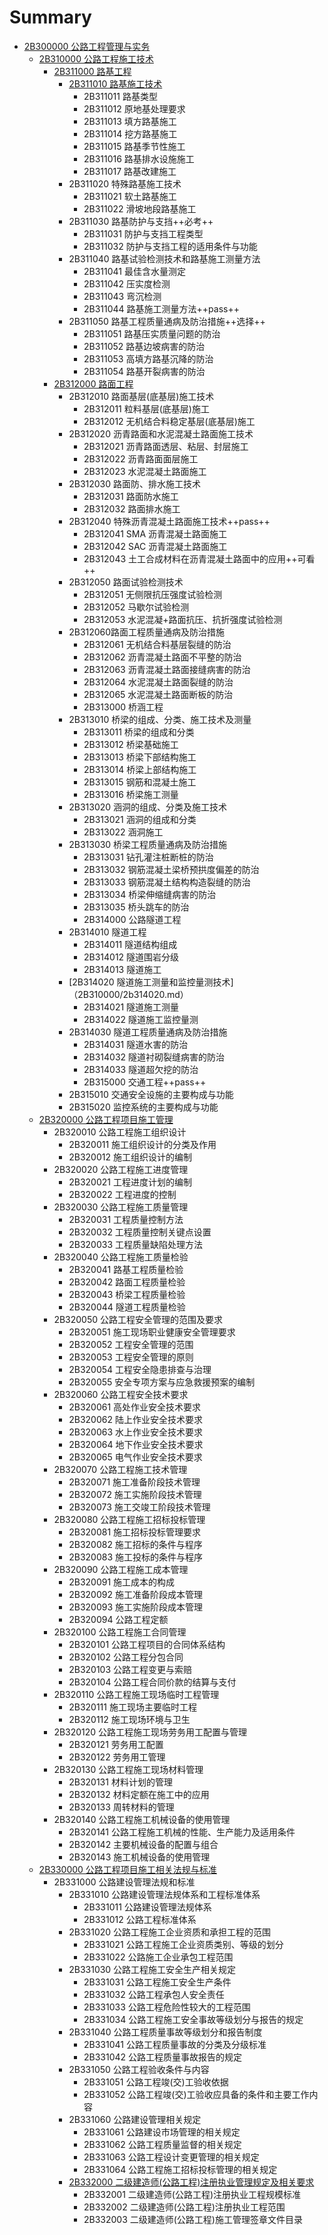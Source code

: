 # Summary

* [2B300000 公路工程管理与实务](README.md)
  * [2B310000 公路工程施工技术](2B310000/README.md)
    * [2B311000 路基工程](2B310000/2B311000.md)
      * [2B311010 路基施工技术](2B310000/2B311010.md)
        * 2B311011 路基类型
        * 2B311012 原地基处理要求
        * 2B311013 填方路基施工
        * 2B311014 挖方路基施工
        * 2B311015 路基季节性施工
        * 2B311016 路基排水设施施工
        * 2B311017 路基改建施工
      * 2B311020 特殊路基施工技术
        * 2B311021 软土路基施工
        * 2B311022 滑坡地段路基施工
      * 2B311030 路基防护与支挡++必考++
        * 2B311031 防护与支挡工程类型
        * 2B311032 防护与支挡工程的适用条件与功能
      * 2B311040 路基试验检测技术和路基施工测量方法
        * 2B311041 最佳含水量测定
        * 2B311042 压实度检测
        * 2B311043 弯沉检测
        * 2B311044 路基施工测量方法++pass++
      * 2B311050 路基工程质量通病及防治措施++选择++
        * 2B311051 路基压实质量问题的防治
        * 2B311052 路基边坡病害的防治
        * 2B311053 高填方路基沉降的防治
        * 2B311054 路基开裂病害的防治
    * [2B312000 路面工程](2B310000/)
      * 2B312010 路面基层\(底基层\)施工技术
        * 2B312011 粒料基层\(底基层\)施工
        * 2B312012 无机结合料稳定基层\(底基层\)施工
      * 2B312020 沥青路面和水泥混凝土路面施工技术
        * 2B312021 沥青路面透层、粘层、封层施工
        * 2B312022 沥青路面面层施工
        * 2B312023 水泥混凝土路面施工
      * 2B312030 路面防、排水施工技术
        * 2B312031 路面防水施工
        * 2B312032 路面排水施工
      * 2B312040 特殊沥青混凝土路面施工技术++pass++
        * 2B312041 SMA 沥青混凝土路面施工
        * 2B312042 SAC 沥青混凝土路面施工
        * 2B312043 土工合成材料在沥青混凝土路面中的应用++可看++
      * 2B312050 路面试验检测技术
        * 2B312051 无侧限抗压强度试验检测
        * 2B312052 马歇尔试验检测
        * 2B312053 水泥混凝+路面抗压、抗折强度试验检测
      * 2B312060路面工程质量通病及防治措施
        * 2B312061 无机结合料基层裂缝的防治
        * 2B312062 沥青混凝土路面不平整的防治
        * 2B312063 沥青混凝土路面接缝病害的防治
        * 2B312064 水泥混凝土路面裂缝的防治
        * 2B312065 水泥混凝土路面断板的防治
        * 2B313000 桥涵工程
      * 2B313010 桥梁的组成、分类、施工技术及测量
        * 2B313011 桥梁的组成和分类
        * 2B313012 桥梁基础施工
        * 2B313013 桥梁下部结构施工
        * 2B313014 桥梁上部结构施工
        * 2B313015 钢筋和混凝土施工
        * 2B313016 桥梁施工测量
      * 2B313020 涵洞的组成、分类及施工技术
        * 2B313021 涵洞的组成和分类
        * 2B313022 涵洞施工
      * 2B313030 桥梁工程质量通病及防治措施
        * 2B313031 钻孔灌注桩断桩的防治
        * 2B313032 钢筋混凝土梁桥预拱度偏差的防治
        * 2B313033 钢筋混凝土结构构造裂缝的防治
        * 2B313034 桥梁伸缩缝病害的防治
        * 2B313035 桥头跳车的防治
        * 2B314000 公路隧道工程
      * 2B314010 隧道工程
        * 2B314011 隧道结构组成
        * 2B314012 隧道围岩分级
        * 2B314013 隧道施工
      * \[2B314020 隧道施工测量和监控量测技术\]（2B310000/2b314020.md）
        * 2B314021 隧道施工测量
        * 2B314022 隧道施工监控量测
      * 2B314030 隧道工程质量通病及防治措施
        * 2B314031 隧道水害的防治
        * 2B314032 隧道衬砌裂缝病害的防治
        * 2B314033 隧道超欠挖的防治
        * 2B315000 交通工程++pass++
      * 2B315010 交通安全设施的主要构成与功能
      * 2B315020 监控系统的主要构成与功能
  * [2B320000 公路工程项目施工管理](2B320000/README.md)
    * 2B320010 公路工程施工组织设计
      * 2B320011 施工组织设计的分类及作用
      * 2B320012 施工组织设计的编制
    * 2B320020 公路工程施工进度管理
      * 2B320021 工程进度计划的编制
      * 2B320022 工程进度的控制
    * 2B320030 公路工程施工质量管理
      * 2B320031 工程质量控制方法
      * 2B320032 工程质量控制关键点设置
      * 2B320033 工程质量缺陷处理方法
    * 2B320040 公路工程施工质量检验
      * 2B320041 路基工程质量检验
      * 2B320042 路面工程质量检验
      * 2B320043 桥梁工程质量检验
      * 2B320044 隧道工程质量检验
    * 2B320050 公路工程安全管理的范围及要求
      * 2B320051 施工现场职业健康安全管理要求
      * 2B320052 工程安全管理的范围
      * 2B320053 工程安全管理的原则
      * 2B320054 工程安全隐患排查与治理
      * 2B320055 安全专项方案与应急救援预案的编制
    * 2B320060 公路工程安全技术要求
      * 2B320061 高处作业安全技术要求
      * 2B320062 陆上作业安全技术要求
      * 2B320063 水上作业安全技术要求
      * 2B320064 地下作业安全技术要求
      * 2B320065 电气作业安全技术要求
    * 2B320070 公路工程施工技术管理
      * 2B320071 施工准备阶段技术管理
      * 2B320072 施工实施阶段技术管理
      * 2B320073 施工交竣工阶段技术管理
    * 2B320080 公路工程施工招标投标管理
      * 2B320081 施工招标投标管理要求
      * 2B320082 施工招标的条件与程序
      * 2B320083 施工投标的条件与程序
    * 2B320090 公路工程施工成本管理
      * 2B320091 施工成本的构成
      * 2B320092 施工准备阶段成本管理
      * 2B320093 施工实施阶段成本管理
      * 2B320094 公路工程定额
    * 2B320100 公路工程施工合同管理
      * 2B320101 公路工程项目的合同体系结构
      * 2B320102 公路工程分包合同
      * 2B320103 公路工程变更与索赔
      * 2B320104 公路工程合同价款的结算与支付
    * 2B320110 公路工程施工现场临时工程管理
      * 2B320111 施工现场主要临时工程
      * 2B320112 施工现场环境与卫生
    * 2B320120 公路工程施工现场劳务用工配置与管理
      * 2B320121 劳务用工配置
      * 2B320122 劳务用工管理
    * 2B320130 公路工程施工现场材料管理
      * 2B320131 材料计划的管理
      * 2B320132 材料定额在施工中的应用
      * 2B320133 周转材料的管理
    * 2B320140 公路工程施工机械设备的使用管理
      * 2B320141 公路工程施工机械的性能、生产能力及适用条件
      * 2B320142 主要机械设备的配置与组合
      * 2B320143 施工机械设备的使用管理
  * [2B330000 公路工程项目施工相关法规与标准](2B330000/README.md)
    * 2B331000 公路建设管理法规和标准
      * 2B331010 公路建设管理法规体系和工程标准体系
        * 2B331011 公路建设管理法规体系
        * 2B331012 公路工程标准体系
      * 2B331020 公路工程施工企业资质和承担工程的范围
        * 2B331021 公路工程施工企业资质类别、等级的划分
        * 2B331022 公路施工企业承包工程范围
      * 2B331030 公路工程施工安全生产相关规定
        * 2B331031 公路工程施工安全生产条件
        * 2B331032 公路工程承包人安全责任
        * 2B331033 公路工程危险性较大的工程范围
        * 2B331034 公路工程施工安全事故等级划分与报告的规定
      * 2B331040 公路工程质量事故等级划分和报告制度
        * 2B331041 公路工程质量事故的分类及分级标准
        * 2B331042 公路工程质量事故报告的规定
      * 2B331050 公路工程验收条件与内容
        * 2B331051 公路工程竣\(交\)工验收依据
        * 2B331052 公路工程竣\(交\)工验收应具备的条件和主要工作内容
      * 2B331060 公路建设管理相关规定
        * 2B331061 公路建设市场管理的相关规定
        * 2B331062 公路工程质量监督的相关规定
        * 2B331063 公路工程设计变更管理的相关规定
        * 2B331064 公路工程施工招标投标管理的相关规定
      * [2B332000 二级建造师\(公路工程\)注册执业管理规定及相关要求](2B330000/2b332000-er-ji-jian-zao-5e0828-gong-lu-gong-7a0b29-zhu-ce-zhi-ye-guan-li-gui-ding-ji-xiang-guan-yao-qiu.md)
        * 2B332001 二级建造师\(公路工程\)注册执业工程规模标准
        * 2B332002 二级建造师\(公路工程\)注册执业工程范围
        * 2B332003 二级建造师\(公路工程\)施工管理签章文件目录



